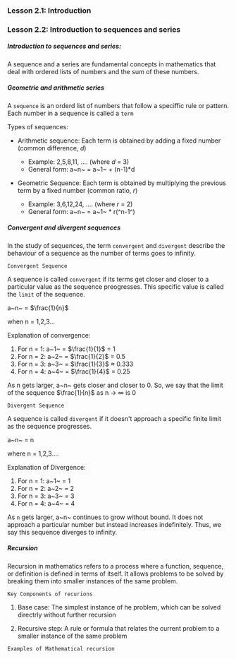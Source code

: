 ### Lesson 2.1: Introduction

### Lesson 2.2: Introduction to sequences and series

<h5>Introduction to sequences and series:</h5>

A sequence and a series are fundamental concepts in mathematics that deal with ordered lists of numbers and the sum of these numbers.

<h5>Geometric and arithmetic series</h5>

A `sequence` is an orderd list of numbers that follow a speciffic rule or pattern. Each number in a sequence is called a `term`

Types of sequences:

- Arithmetic sequence: Each term is obtained by adding a fixed number (common difference, _d_)

  - Example: 2,5,8,11, .... (where _d_ = 3)
  - General form: a~n~ = a~1~ + (n-1)\*d

- Geometric Sequence: Each term is obtained by multiplying the previous term by a fixed number (common ratio, _r_)

  - Example: 3,6,12,24, .... (where _r_ = 2)
  - General form: a~n~ = a~1~ \* r(^n-1^)

<h5>Convergent and divergent sequences</h5>

In the study of sequences, the term `convergent` and `divergent` describe the behaviour of a sequence as the number of terms goes to infinity.

`Convergent Sequence`

A sequence is called `convergent` if its terms get closer and closer to a particular value as the sequence preogresses.
This specific value is called the `limit` of the sequence.

a~n~ = $\frac{1}{n}$

when n = 1,2,3...

Explanation of convergence:

1. For n = 1: a~1~ = $\frac{1}{1}$ = 1
2. For n = 2: a~2~ = $\frac{1}{2}$ = 0.5
3. For n = 3: a~3~ = $\frac{1}{3}$ $\approx$ 0.333
4. For n = 4: a~4~ = $\frac{1}{4}$ = 0.25

As n gets larger, a~n~ gets closer and closer to 0.
So, we say that the limit of the sequence $\frac{1}{n}$ as n -> $\infty$ is 0

`Divergent Sequence`

A sequence is called `divergent` if it doesn't approach a specific finite limit as the sequence progresses.

a~n~ = n

where n = 1,2,3....

Explanation of Divergence:

1. For n = 1: a~1~ = 1
2. For n = 2: a~2~ = 2
3. For n = 3: a~3~ = 3
4. For n = 4: a~4~ = 4

As `n` gets larger, a~n~ continues to grow without bound. It does not approach a particular number but instead increases indefinitely. Thus, we say this sequence diverges to infinity.

<h5>Recursion</h5>

Recursion in mathematics refers to a process where a function, sequence, or definition is defined in terms of itself. It allows problems to be solved by breaking them into smaller instances of the same problem.

`Key Components of recurions`

1. Base case: The simplest instance of he problem, which can be solved directrly without further recursion

2. Recursive step: A rule or formula that relates the current problem to a smaller instance of the same problem

`Examples of Mathematical recursion`













